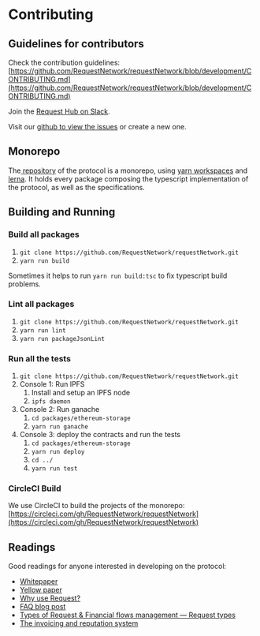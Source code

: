 # Contributing

## Guidelines for contributors

Check the contribution guidelines: [https://github.com/RequestNetwork/requestNetwork/blob/development/CONTRIBUTING.md](https://github.com/RequestNetwork/requestNetwork/blob/development/CONTRIBUTING.md)

Join the [Request Hub on Slack](https://requesthub.slack.com/join/shared_invite/enQtMjkwNDQwMzUwMjI3LWNlYTlmODViMmE3MzY0MWFiMTUzYmNiMWEyZmNiNWZhMjM3MTEzN2JkZTMxN2FhN2NmODFkNmU5MDBmOTUwMjA).

Visit our [github to view the issues](https://github.com/RequestNetwork/requestNetwork/issues) or create a new one.

## Monorepo

The[ repository](https://github.com/RequestNetwork/requestNetwork) of the protocol is a monorepo, using [yarn workspaces](https://yarnpkg.com/lang/en/docs/workspaces/) and [lerna](https://github.com/lerna/lerna). It holds every package composing the typescript implementation of the protocol, as well as the specifications.

## Building and Running

### Build all packages

1. `git clone https://github.com/RequestNetwork/requestNetwork.git`
2. `yarn run build`

Sometimes it helps to run `yarn run build:tsc` to fix typescript build problems.

### Lint all packages

1. `git clone https://github.com/RequestNetwork/requestNetwork.git`
2. `yarn run lint`
3. `yarn run packageJsonLint`

### Run all the tests

1. `git clone https://github.com/RequestNetwork/requestNetwork.git`
2. Console 1: Run IPFS
   1. Install and setup an IPFS node
   2. `ipfs daemon`
3. Console 2: Run ganache
   1. `cd packages/ethereum-storage`
   2. `yarn run ganache`
4. Console 3: deploy the contracts and run the tests
   1. `cd packages/ethereum-storage`
   2. `yarn run deploy`
   3. `cd ../`
   4. `yarn run test`

### CircleCI Build

We use CircleCI to build the projects of the monorepo: [https://circleci.com/gh/RequestNetwork/requestNetwork](https://circleci.com/gh/RequestNetwork/requestNetwork)

## Readings

Good readings for anyone interested in developing on the protocol:

* [Whitepaper](https://request.network/assets/pdf/request_whitepaper.pdf)
* [Yellow paper](https://request.network/assets/pdf/request_yellowpaper_smart_audits.pdf)
* [Why use Request?](https://blog.request.network/why-use-request-b28c3e788261)
* [FAQ blog post](https://blog.request.network/colossuss-frequently-asked-questions-faq-c086231b88fa)
* [Types of Request & Financial flows management — Request types](https://blog.request.network/request-network-project-update-december-8th-2017-financial-flows-management-request-colossus-ef62fed295c0)
* [The invoicing and reputation system](https://blog.request.network/the-invoicing-reputation-system-by-request-network-977831469cdc)

